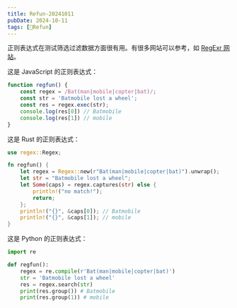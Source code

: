 ```yaml
---
title: Refun-20241011
pubDate: 2024-10-11
tags: [🍡Refun]
---
```


正则表达式在测试筛选过滤数据方面很有用。有很多网站可以参考，如 [RegExr 网站](https://regexr.com/)。

这是 JavaScript 的正则表达式：

```js
function regfun() {
    const regex = /Bat(man|mobile|copter|bat)/;
    const str = 'Batmobile lost a wheel';
    const res = regex.exec(str);
    console.log(res[0]) // Batmobile
    console.log(res[1]) // mobile
}
```

这是 Rust 的正则表达式：

```rust
use regex::Regex;

fn regfun() {
    let regex = Regex::new(r"Bat(man|mobile|copter|bat)").unwrap();
    let str = "Batmobile lost a wheel";
    let Some(caps) = regex.captures(str) else {
        println!("no match!");
        return;
    };
    println!("{}", &caps[0]); // Batmobile
    println!("{}", &caps[1]); // mobile
}
```

这是 Python 的正则表达式：

```python
import re

def regfun():
    regex = re.compile(r'Bat(man|mobile|copter|bat)')
    str = 'Batmobile lost a wheel'
    res = regex.search(str)
    print(res.group()) # Batmobile
    print(res.group(1)) # mobile
```
